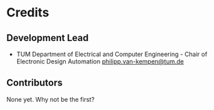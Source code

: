 # Credits

## Development Lead

* TUM Department of Electrical and Computer Engineering - Chair of Electronic Design Automation <philipp.van-kempen@tum.de>

## Contributors

None yet. Why not be the first?
